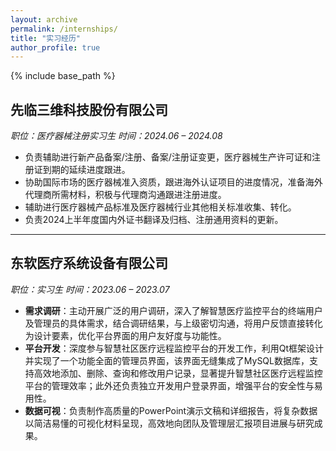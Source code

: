 ```yaml
---
layout: archive
permalink: /internships/
title: "实习经历"
author_profile: true
---
```


{% include base_path %}

## 先临三维科技股份有限公司
*职位：医疗器械注册实习生*
*时间：2024.06 – 2024.08*

*   负责辅助进行新产品备案/注册、备案/注册证变更，医疗器械生产许可证和注册证到期的延续进度跟进。
*   协助国际市场的医疗器械准入资质，跟进海外认证项目的进度情况，准备海外代理商所需材料，积极与代理商沟通跟进注册进度。
*   辅助进行医疗器械产品标准及医疗器械行业其他相关标准收集、转化。
*   负责2024上半年度国内外证书翻译及归档、注册通用资料的更新。

---

## 东软医疗系统设备有限公司
*职位：实习生*
*时间：2023.06 – 2023.07*

*   **需求调研**：主动开展广泛的用户调研，深入了解智慧医疗监控平台的终端用户及管理员的具体需求，结合调研结果，与上级密切沟通，将用户反馈直接转化为设计要素，优化平台界面的用户友好度与功能性。
*   **平台开发**：深度参与智慧社区医疗远程监控平台的开发工作，利用Qt框架设计并实现了一个功能全面的管理员界面，该界面无缝集成了MySQL数据库，支持高效地添加、删除、查询和修改用户记录，显著提升智慧社区医疗远程监控平台的管理效率；此外还负责独立开发用户登录界面，增强平台的安全性与易用性。
*   **数据可视**：负责制作高质量的PowerPoint演示文稿和详细报告，将复杂数据以简洁易懂的可视化材料呈现，高效地向团队及管理层汇报项目进展与研究成果。 